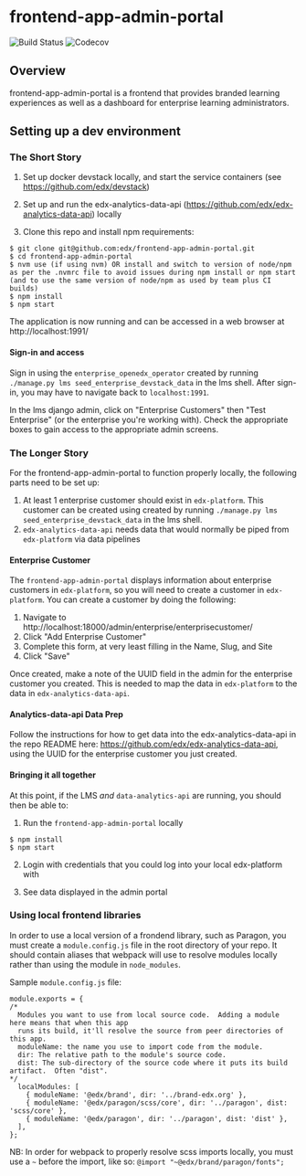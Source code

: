 # frontend-app-admin-portal

![Build Status](https://github.com/edx/frontend-app-admin-portal/actions/workflows/ci.yml/badge.svg)
![Codecov](https://codecov.io/gh/edx/frontend-app-admin-portal/branch/master/graph/badge.svg)

## Overview
frontend-app-admin-portal is a frontend that provides branded learning experiences as well as a dashboard for enterprise learning administrators.

## Setting up a dev environment

### The Short Story

1. Set up docker devstack locally, and start the service containers (see https://github.com/edx/devstack)

2. Set up and run the edx-analytics-data-api (https://github.com/edx/edx-analytics-data-api) locally

3. Clone this repo and install npm requirements:

```
$ git clone git@github.com:edx/frontend-app-admin-portal.git
$ cd frontend-app-admin-portal
$ nvm use (if using nvm) OR install and switch to version of node/npm as per the .nvmrc file to avoid issues during npm install or npm start (and to use the same version of node/npm as used by team plus CI builds)
$ npm install
$ npm start
```

The application is now running and can be accessed in a web browser at http://localhost:1991/

#### Sign-in and access

Sign in using the `enterprise_openedx_operator` created by running `./manage.py lms seed_enterprise_devstack_data` in the lms shell.
After sign-in, you may have to navigate back to `localhost:1991`.

In the lms django admin, click on "Enterprise Customers" then "Test Enterprise" (or the enterprise you're working with). Check the
appropriate boxes to gain access to the appropriate admin screens.


### The Longer Story

For the frontend-app-admin-portal to function properly locally, the following parts need to be set up:

1. At least 1 enterprise customer should exist in `edx-platform`. This customer can be created using created by running `./manage.py lms seed_enterprise_devstack_data` in the lms shell.
2. `edx-analytics-data-api` needs data that would normally be piped from `edx-platform` via data pipelines

#### Enterprise Customer

The `frontend-app-admin-portal` displays information about enterprise customers in `edx-platform`, so you will need to create a customer in `edx-platform`. You can create a customer by doing the following:

1. Navigate to http://localhost:18000/admin/enterprise/enterprisecustomer/
2. Click "Add Enterprise Customer"
3. Complete this form, at very least filling in the Name, Slug, and Site
4. Click "Save"

Once created, make a note of the UUID field in the admin for the enterprise customer you created. This is needed to map the data in `edx-platform` to the data in `edx-analytics-data-api`.

#### Analytics-data-api Data Prep

Follow the instructions for how to get data into the edx-analytics-data-api in the repo README here: https://github.com/edx/edx-analytics-data-api, using the UUID for the enterprise customer you just created.

#### Bringing it all together

At this point, if the LMS *and* `data-analytics-api` are running, you should then be able to:

1. Run the `frontend-app-admin-portal` locally

```
$ npm install
$ npm start
```

2. Login with credentials that you could log into your local edx-platform with

3. See data displayed in the admin portal

### Using local frontend libraries
In order to use a local version of a frondend library, such as Paragon, you must create a `module.config.js` file in the root directory of your repo.
It should contain aliases that webpack will use to resolve modules locally rather than using the module in `node_modules`.

Sample `module.config.js` file:
```
module.exports = {
/*
  Modules you want to use from local source code.  Adding a module here means that when this app
  runs its build, it'll resolve the source from peer directories of this app.
  moduleName: the name you use to import code from the module.
  dir: The relative path to the module's source code.
  dist: The sub-directory of the source code where it puts its build artifact.  Often "dist".
*/
  localModules: [
    { moduleName: '@edx/brand', dir: '../brand-edx.org' },
    { moduleName: '@edx/paragon/scss/core', dir: '../paragon', dist: 'scss/core' },
    { moduleName: '@edx/paragon', dir: '../paragon', dist: 'dist' },
  ],
};
```

NB: In order for webpack to properly resolve scss imports locally, you must use a `~` before the import, like so: `@import "~@edx/brand/paragon/fonts";`
